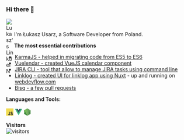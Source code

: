 ### Hi there 👋
<a href="https://www.linkedin.com/in/lukasz-usarz/">
  <img align="left" alt="Lukasz's LinkdeIN" width="22px" src="https://cdn.jsdelivr.net/npm/simple-icons@v3/icons/linkedin.svg" />
</a>

<br /><br />
I'm Łukasz Usarz, a Software Developer from Poland.

**The most essential contributions**
- [KarmaJS - helped in migrating code from ES5 to ES6](https://github.com/karma-runner/karma/commits?author=lusarz)
- [Vuelendar - created VueJS calendar component](https://github.com/codesthq/vuelendar)
- [JIRA CLI - tool that allow to manage JIRA tasks using command line](https://github.com/lusarz/jira-node-cli)
- [Linklog - created UI for linklog app using Nuxt](https://github.com/driggl/linklog) - up and running on [webdevflow.com](https://webdevflow.com)
- [Bisq - a few pull requests](https://github.com/bisq-network/bisq/pulls?q=is%3Apr+author%3Alusarz)

**Languages and Tools:**
<br /><br />
<code><img height="20" src="https://raw.githubusercontent.com/github/explore/80688e429a7d4ef2fca1e82350fe8e3517d3494d/topics/javascript/javascript.png"></code>
<code><img height="20" src="https://raw.githubusercontent.com/github/explore/80688e429a7d4ef2fca1e82350fe8e3517d3494d/topics/vue/vue.png"></code>
<code><img height="20" src="https://raw.githubusercontent.com/github/explore/80688e429a7d4ef2fca1e82350fe8e3517d3494d/topics/nodejs/nodejs.png"></code>

**Visitors**
<br />
![visitors](https://visitor-badge.glitch.me/badge?page_id=github.lusarz)
